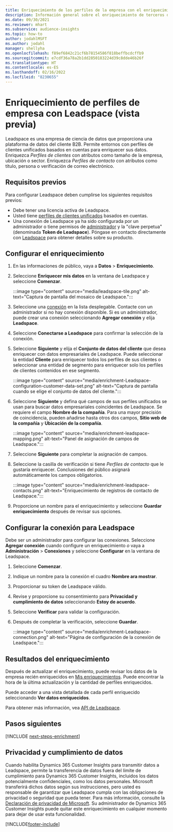 ```yaml
---
title: Enriquecimiento de los perfiles de la empresa con el enriquecimiento de terceros de Leadspace
description: Información general sobre el enriquecimiento de terceros de Leadspace.
ms.date: 09/30/2021
ms.reviewer: mhart
ms.subservice: audience-insights
ms.topic: how-to
author: jodahlMSFT
ms.author: jodahl
manager: shellyha
ms.openlocfilehash: f89ef6842c21cf6b78154586f818beffbcdcffb9
ms.sourcegitcommit: e7cdf36a78a2b1dd2850183224d39c8dde46b26f
ms.translationtype: HT
ms.contentlocale: es-ES
ms.lasthandoff: 02/16/2022
ms.locfileid: "8230655"
---
```

# <a name="enrichment-of-company-profiles-with-leadspace-preview"></a>Enriquecimiento de perfiles de empresa con Leadspace (vista previa)

Leadspace es una empresa de ciencia de datos que proporciona una plataforma de datos del cliente B2B. Permite entornos con perfiles de clientes unificados basados en cuentas para enriquecer sus datos. Enriquezca *Perfiles de clientes* con atributos como tamaño de la empresa, ubicación o sector. Enriquezca *Perfiles de contacto* con atributos como título, persona o verificación de correo electrónico.

## <a name="prerequisites"></a>Requisitos previos

Para configurar Leadspace deben cumplirse los siguientes requisitos previos:

- Debe tener una licencia activa de Leadspace.
- Usted tiene [perfiles de clientes unificados](customer-profiles.md) basados en cuentas.
- Una conexión de Leadspace ya ha sido configurada por un administrador o tiene permisos de [administrador](permissions.md#administrator) y la "clave perpetua" (denominada **Token de Leadspace**). Póngase en contacto directamente con [Leadspace](https://www.leadspace.com/leadspace-microsoft-dynamics-365/) para obtener detalles sobre su producto.

## <a name="configure-the-enrichment"></a>Configurar el enriquecimiento

1. En las informaciones de público, vaya a **Datos** > **Enriquecimiento**.

1. Seleccione **Enriquecer mis datos** en la ventana de Leadspace y seleccione **Comenzar**.

   :::image type="content" source="media/leadspace-tile.png" alt-text="Captura de pantalla del mosaico de Leadspace.":::

1. Seleccione una [conexión](connections.md) en la lista desplegable. Contacte con un administrador si no hay conexión disponible. Si es un administrador, puede crear una conexión seleccionando **Agregar conexión** y elija **Leadspace**. 

1. Seleccione **Conectarse a Leadspace** para confirmar la selección de la conexión.

1. Seleccione **Siguiente** y elija el **Conjunto de datos del cliente** que desea enriquecer con datos empresariales de Leadspace. Puede seleccionar la entidad **Cliente** para enriquecer todos los perfiles de sus clientes o seleccionar una entidad de segmento para enriquecer solo los perfiles de clientes contenidos en ese segmento.

    :::image type="content" source="media/enrichment-Leadspace-configuration-customer-data-set.png" alt-text="Captura de pantalla cuando se elige el conjunto de datos del cliente.":::

1. Seleccione **Siguiente** y defina qué campos de sus perfiles unificados se usan para buscar datos empresariales coincidentes de Leadspace. Se requiere el campo **Nombre de la compañía**. Para una mayor precisión de coincidencia, pueden añadirse hasta otros dos campos, **Sitio web de la compañía** y **Ubicación de la compañía**.

   :::image type="content" source="media/enrichment-leadspace-mapping.png" alt-text="Panel de asignación de campos de Leadspace.":::

1. Seleccione **Siguiente** para completar la asignación de campos.

1. Seleccione la casilla de verificación si tiene *Perfiles de contacto* que le gustaría enriquecer. Conclusiones del público asignará automáticamente los campos obligatorios.

   :::image type="content" source="media/enrichment-leadspace-contacts.png" alt-text="Enriquecimiento de registros de contacto de Leadspace.":::
 
1. Proporcione un nombre para el enriquecimiento y seleccione **Guardar enriquecimiento** después de revisar sus opciones.


## <a name="configure-the-connection-for-leadspace"></a>Configurar la conexión para Leadspace 

Debe ser un administrador para configurar las conexiones. Seleccione **Agregar conexión** cuando configure un enriquecimiento *o* vaya a **Administración** > **Conexiones** y seleccione **Configurar** en la ventana de Leadspace.

1. Seleccione **Comenzar**. 

1. Indique un nombre para la conexión el cuadro **Nombre ara mostrar**.

1. Proporcionar su token de Leadspace válido.

1. Revise y proporcione su consentimiento para **Privacidad y cumplimiento de datos** seleccionando **Estoy de acuerdo**.

1. Seleccione **Verificar** para validar la configuración.

1. Después de completar la verificación, seleccione **Guardar**.
   
   :::image type="content" source="media/enrichment-Leadspace-connection.png" alt-text="Página de configuración de la conexión de Leadspace.":::

## <a name="enrichment-results"></a>Resultados del enriquecimiento

Después de actualizar el enriquecimiento, puede revisar los datos de la empresa recién enriquecidos en [Mis enriquecimientos](enrichment-hub.md). Puede encontrar la hora de la última actualización y la cantidad de perfiles enriquecidos.

Puede acceder a una vista detallada de cada perfil enriquecido seleccionando **Ver datos enriquecidos**.

Para obtener más información, vea [API de Leadspace](https://support.leadspace.com/hc/en-us/sections/201997649-API).

## <a name="next-steps"></a>Pasos siguientes


[!INCLUDE [next-steps-enrichment](../includes/next-steps-enrichment.md)]

## <a name="data-privacy-and-compliance"></a>Privacidad y cumplimiento de datos

Cuando habilita Dynamics 365 Customer Insights para transmitir datos a Leadspace, permite la transferencia de datos fuera del límite de cumplimiento para Dynamics 365 Customer Insights, incluidos los datos potencialmente confidenciales, como los datos personales. Microsoft transferirá dichos datos según sus instrucciones, pero usted es responsable de garantizar que Leadspace cumpla con las obligaciones de privacidad o seguridad que pueda tener. Para más información, consulte la [Declaración de privacidad de Microsoft](https://go.microsoft.com/fwlink/?linkid=396732).
Su administrador de Dynamics 365 Customer Insights puede quitar este enriquecimiento en cualquier momento para dejar de usar esta funcionalidad.


[!INCLUDE[footer-include](../includes/footer-banner.md)]
